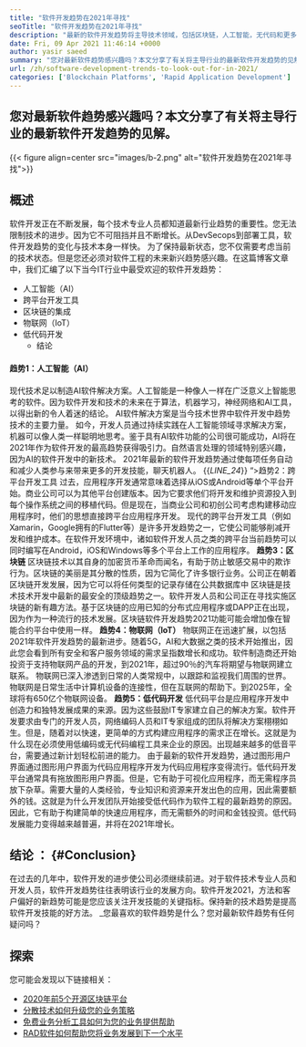 ```yaml
---
title: "软件开发趋势在2021年寻找" 
seoTitle: "软件开发趋势在2021年寻找" 
description: "最新的软件开发趋势将主导技术领域，包括区块链，人工智能，无代码和更多新颖趋势。" 
date: Fri, 09 Apr 2021 11:46:14 +0000
author: yasir saeed
summary: "您对最新软件趋势感兴趣吗？本文分享了有关将主导行业的最新软件开发趋势的见解。" 
url: /zh/software-development-trends-to-look-out-for-in-2021/
categories: ['Blockchain Platforms', 'Rapid Application Development']
---
```


## 您对最新软件趋势感兴趣吗？本文分享了有关将主导行业的最新软件开发趋势的见解。

{{< figure align=center src="images/b-2.png" alt="软件开发趋势在2021年寻找">}}


##  **概述**  
软件开发正在不断发展，每个技术专业人员都知道最新行业趋势的重要性。您无法限制技术的进步。因为它不可阻挡并且不断增长。从DevSecops到部署工具，软件开发趋势的变化与技术本身一样快。
为了保持最新状态，您不仅需要考虑当前的技术状态。但是您还必须对软件工程的未来新兴趋势感兴趣。在这篇博客文章中，我们汇编了以下当今IT行业中最受欢迎的软件开发趋势：
* 人工智能（AI）
* 跨平台开发工具
* 区块链的集成
* 物联网（IoT）
* 低代码开发
  * 结论

####  **趋势1：人工智能（AI）**  
现代技术足以制造AI软件解决方案。人工智能是一种像人一样在广泛意义上智能思考的软件。因为软件开发和技术的未来在于算法，机器学习，神经网络和AI工具，以得出新的令人着迷的结论。 AI软件解决方案是当今技术世界中软件开发中趋势技术的主要力量。
如今，开发人员通过持续实践在人工智能领域寻求解决方案，机器可以像人类一样聪明地思考。鉴于具有AI软件功能的公司很可能成功，AI将在2021年作为软件开发的最高趋势获得吸引力。自然语言处理的领域特别感兴趣，因为AI的软件开发中的新技术。 2021年最新的软件开发趋势通过使每项任务自动和减少人类参与来带来更多的开发技能，聊天机器人。
{{_LINE_24_}}
“>趋势2：跨平台开发工具
过去，应用程序开发通常意味着选择从iOS或Android等单个平台开始。商业公司可以为其他平台创建版本。因为它要求他们将开发和维护资源投入到每个操作系统之间的移植代码。但是现在，当商业公司和初创公司考虑构建移动应用程序时，他们的思想直接跨平台应用程序开发。
现代的跨平台开发工具（例如Xamarin，Google拥有的Flutter等）是许多开发趋势之一，它使公司能够削减开发和维护成本。在软件开发环境中，诸如软件开发人员之类的跨平台当前趋势可以同时编写在Android，iOS和Windows等多个平台上工作的应用程序。
 **趋势3：区块链** 
区块链技术以其自身的加密货币革命而闻名，有助于防止敏感交易中的欺诈行为。区块链的美丽是其分散的性质，因为它简化了许多银行业务。公司正在朝着区块链开发发展，因为它可以将任何类型的记录存储在公共数据库中
区块链是技术技术开发中最新的最安全的顶级趋势之一。软件开发人员和公司正在寻找实施区块链的新有趣方法。基于区块链的应用已知的分布式应用程序或DAPP正在出现，因为作为一种流行的技术发展。区块链软件开发趋势2021功能可能会增加像在智能合约平台中使用一样。
 **趋势4：物联网（IoT）** 
物联网正在迅速扩展，以包括2021年软件开发趋势的最新进步。随着5G，AI和大数据之类的技术开始推出，因此您会看到所有安全和客户服务领域的需求呈指数增长和成功。软件制造商还开始投资于支持物联网产品的开发，到2021年，超过90％的汽车将期望与物联网建立联系。
物联网已深入渗透到日常的人类常规中，以跟踪和监视我们周围的世界。物联网是日常生活中计算机设备的连接性，但在互联网的帮助下。到2025年，全球将有650亿个物联网设备。
 **趋势5：低代码开发** 
低代码平台是应用程序开发中创造力和独特发展成果的来源。因为这些鼓励IT专家建立自己的解决方案。软件开发要求由专门的开发人员，网络编码人员和IT专家组成的团队将解决方案栩栩如生。但是，随着对以快速，更简单的方式构建应用程序的需求正在增长。这就是为什么现在必须使用低编码或无代码编程工具来企业的原因。出现越来越多的低音平台，需要通过新计划轻松前进的能力。
由于最新的软件开发趋势，通过图形用户界面通过图形用户界面为代码应用程序开发为代码应用程序变得流行。低代码开发平台通常具有拖放图形用户界面。但是，它有助于可视化应用程序，而无需程序员放下杂草。需要大量的人类经验，专业知识和资源来开发出色的应用，因此需要额外的钱。这就是为什么开发团队开始接受低代码作为软件工程的最新趋势的原因。因此，它有助于构建简单的快速应用程序，而无需额外的时间和金钱投资。低代码发展能力变得越来越普遍，并将在2021年增长。

##  **结论**  ： {#Conclusion}

在过去的几年中，软件开发的进步使公司必须继续前进。对于软件技术专业人员和开发人员，软件开发趋势往往表明该行业的发展方向。软件开发2021，方法和客户偏好的新趋势可能是您应该关注开发技能的关键指标。保持新的技术趋势是提高软件开发技能的好方法。
_您最喜欢的软件趋势是什么？您对最新软件趋势有任何疑问吗？

## 探索
您可能会发现以下链接相关：
  * [2020年前5个开源区块链平台][2]
  * [分散技术如何升级您的业务策略][3]
  * [免费业务分析工具如何为您的业务提供帮助][4]
  * [RAD软件如何帮助您将业务发展到下一个水平][5]



 [1]: mailto:yasir.saeed@aspose.com
 [2]: https://blog.containerize.com/blockchain-platforms/top-5-open-source-blockchain-platforms-in-2020/
 [3]: https://blog.containerize.com/2020/11/27/how-decentralized-technology-upgrades-your-business-strategy/
 [4]: https://blog.containerize.com/2021/03/12/how-free-business-analytics-tools-assist-your-business/
 [5]: https://blog.containerize.com/rapid-application-development/rapid-application-development-software-for-business-rad/
